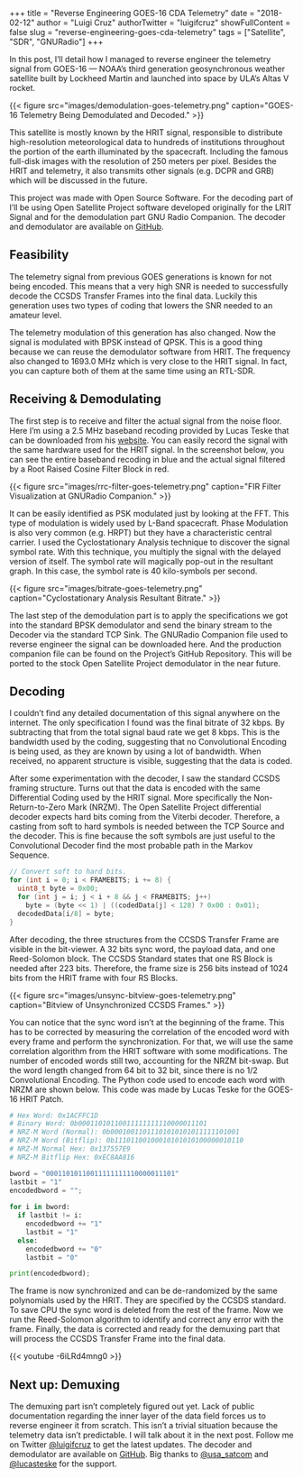 +++
title = "Reverse Engineering GOES-16 CDA Telemetry"
date = "2018-02-12"
author = "Luigi Cruz"
authorTwitter = "luigifcruz"
showFullContent = false
slug = "reverse-engineering-goes-cda-telemetry"
tags = ["Satellite", "SDR", "GNURadio"]
+++

In this post, I’ll detail how I managed to reverse engineer the telemetry signal from GOES-16 — NOAA’s third generation geosynchronous weather satellite built by Lockheed Martin and launched into space by ULA’s Altas V rocket. 

{{< figure src="images/demodulation-goes-telemetry.png" caption="GOES-16 Telemetry Being Demodulated and Decoded." >}}

This satellite is mostly known by the HRIT signal, responsible to distribute high-resolution meteorological data to hundreds of institutions throughout the portion of the earth illuminated by the spacecraft. Including the famous full-disk images with the resolution of 250 meters per pixel. Besides the HRIT and telemetry, it also transmits other signals (e.g. DCPR and GRB) which will be discussed in the future.

This project was made with Open Source Software. For the decoding part of I’ll be using Open Satellite Project software developed originally for the LRIT Signal and for the demodulation part GNU Radio Companion. The decoder and demodulator are available on [GitHub](https://github.com/opensatelliteproject/tlmdemod).

## Feasibility 
The telemetry signal from previous GOES generations is known for not being encoded. This means that a very high SNR is needed to successfully decode the CCSDS Transfer Frames into the final data. Luckily this generation uses two types of coding that lowers the SNR needed to an amateur level. 

The telemetry modulation of this generation has also changed. Now the signal is modulated with BPSK instead of QPSK. This is a good thing because we can reuse the demodulator software from HRIT. The frequency also changed to 1693.0 MHz which is very close to the HRIT signal. In fact, you can capture both of them at the same time using an RTL-SDR.

## Receiving & Demodulating
The first step is to receive and filter the actual signal from the noise floor. Here I’m using a 2.5 MHz baseband recoding provided by Lucas Teske that can be downloaded from his [website](http://www.teske.net.br/lucas/basebands/). You can easily record the signal with the same hardware used for the HRIT signal. In the screenshot below, you can see the entire baseband recoding in blue and the actual signal filtered by a Root Raised Cosine Filter Block in red.

{{< figure src="images/rrc-filter-goes-telemetry.png" caption="FIR Filter Visualization at GNURadio Companion." >}}

It can be easily identified as PSK modulated just by looking at the FFT. This type of modulation is widely used by L-Band spacecraft. Phase Modulation is also very common (e.g. HRPT) but they have a characteristic central carrier. I used the Cyclostationary Analysis technique to discover the signal symbol rate. With this technique, you multiply the signal with the delayed version of itself. The symbol rate will magically pop-out in the resultant graph. In this case, the symbol rate is 40 kilo-symbols per second.

{{< figure src="images/bitrate-goes-telemetry.png" caption="Cyclostationary Analysis Resultant Bitrate." >}}

The last step of the demodulation part is to apply the specifications we got into the standard BPSK demodulator and send the binary stream to the Decoder via the standard TCP Sink. The GNURadio Companion file used to reverse engineer the signal can be downloaded here. And the production companion file can be found on the Project’s GitHub Repository. This will be ported to the stock Open Satellite Project demodulator in the near future.

## Decoding
I couldn’t find any detailed documentation of this signal anywhere on the internet. The only specification I found was the final bitrate of 32 kbps. By subtracting that from the total signal baud rate we get 8 kbps. This is the bandwidth used by the coding, suggesting that no Convolutional Encoding is being used, as they are known by using a lot of bandwidth. When received, no apparent structure is visible, suggesting that the data is coded.

After some experimentation with the decoder, I saw the standard CCSDS framing structure. Turns out that the data is encoded with the same Differential Coding used by the HRIT signal. More specifically the Non-Return-to-Zero Mark (NRZM). The Open Satellite Project differential decoder expects hard bits coming from the Viterbi decoder. Therefore, a casting from soft to hard symbols is needed between the TCP Source and the decoder. This is fine because the soft symbols are just useful to the Convolutional Decoder find the most probable path in the Markov Sequence.

```c
// Convert soft to hard bits. 
for (int i = 0; i < FRAMEBITS; i += 8) {
  uint8_t byte = 0x00;
  for (int j = i; j < i + 8 && j < FRAMEBITS; j++)
    byte = (byte << 1) | ((codedData[j] < 128) ? 0x00 : 0x01);
  decodedData[i/8] = byte;
}      
```

After decoding, the three structures from the CCSDS Transfer Frame are visible in the bit-viewer. A 32 bits sync word, the payload data, and one Reed-Solomon block. The CCSDS Standard states that one RS Block is needed after 223 bits. Therefore, the frame size is 256 bits instead of 1024 bits from the HRIT frame with four RS Blocks.  

{{< figure src="images/unsync-bitview-goes-telemetry.png" caption="Bitview of Unsynchronized CCSDS Frames." >}}

You can notice that the sync word isn’t at the beginning of the frame. This has to be corrected by measuring the correlation of the encoded word with every frame and perform the synchronization. For that, we will use the same correlation algorithm from the HRIT software with some modifications. The number of encoded words still two, accounting for the NRZM bit-swap. But the word length changed from 64 bit to 32 bit, since there is no 1/2 Convolutional Encoding. The Python code used to encode each word with NRZM are shown below. This code was made by Lucas Teske for the GOES-16 HRIT Patch. 

```python
# Hex Word: 0x1ACFFC1D
# Binary Word: 0b00011010110011111111110000011101
# NRZ-M Word (Normal): 0b00010011011101010101011111101001
# NRZ-M Word (Bitflip): 0b11101100100010101010100000010110
# NRZ-M Normal Hex: 0x137557E9
# NRZ-M Bitflip Hex: 0xEC8AA816

bword = "00011010110011111111110000011101"
lastbit = "1"
encodedbword = "";
 
for i in bword:
  if lastbit != i:
    encodedbword += "1"
    lastbit = "1"
  else:
    encodedbword += "0"
    lastbit = "0"

print(encodedbword);
```

The frame is now synchronized and can be de-randomized by the same polynomials used by the HRIT. They are specified by the CCSDS standard. To save CPU the sync word is deleted from the rest of the frame. Now we run the Reed-Solomon algorithm to identify and correct any error with the frame. Finally, the data is corrected and ready for the demuxing part that will process the CCSDS Transfer Frame into the final data. 

{{< youtube -6iLRd4mng0 >}}

## Next up: Demuxing 
The demuxing part isn’t completely figured out yet. Lack of public documentation regarding the inner layer of the data field forces us to reverse engineer it from scratch. This isn’t a trivial situation because the telemetry data isn’t predictable. I will talk about it in the next post. Follow me on Twitter [@luigifcruz](https://twitter.com/luigifcruz) to get the latest updates. The decoder and demodulator are available on [GitHub](https://github.com/opensatelliteproject/tlmdemod). Big thanks to [@usa_satcom](https://twitter.com/usa_satcom?lang=en) and [@lucasteske](https://twitter.com/lucasteske?lang=en) for the support. 
